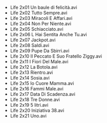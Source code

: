 * Life 2x01 Un baule di felicità.avi
* Life 2x02 Tutto Sempre.avi
* Life 2x03 Miracoli E Affari.avi
* Life 2x04 Non Per Niente.avi
* Life 2x05 Schiacciato.avi
* Life 2x06 L Hai Sentita Anche Tu.avi
* Life 2x07 Jackpot.avi
* Life 2x08 Saldi.avi
* Life 2x09 Pupe Da Sbirri.avi
* Life 2x10 Il Peccato E Suo Fratello Ziggy.avi
* Life 2x11 I Fiori Del Male.avi
* Life 2x12 La Botola.avi
* Life 2x13 Rientro.avi
* Life 2x14 Sosia.avi
* Life 2x15 Io Cuore Mamma.avi
* Life 2x16 Fammi Male.avi
* Life 2x17 Data Di Scadenza.avi
* Life 2x18 Tre Donne.avi
* Life 2x19 5 litri.avi
* Life 2x20 Iniziativa 38.avi
* Life 2x21 Uno.avi
